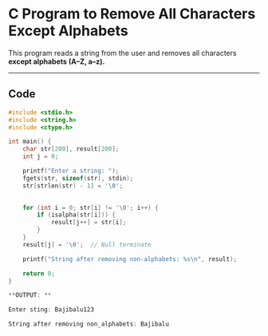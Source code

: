 #  C Program to Remove All Characters Except Alphabets

This program reads a string from the user and removes all characters **except alphabets (A–Z, a–z).**

---

##  Code

```c
#include <stdio.h>
#include <string.h>
#include <ctype.h>

int main() {
    char str[200], result[200];
    int j = 0;

    printf("Enter a string: ");
    fgets(str, sizeof(str), stdin);
    str[strlen(str) - 1] = '\0';

    
    for (int i = 0; str[i] != '\0'; i++) {
        if (isalpha(str[i])) {
            result[j++] = str[i];
        }
    }
    result[j] = '\0';  // Null terminate

    printf("String after removing non-alphabets: %s\n", result);

    return 0;
}

**OUTPUT: **

Enter sting: Bajibalu123

String after removing non_alphabets: Bajibalu


